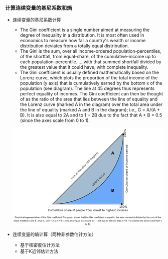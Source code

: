 ### 计算连续变量的基尼系数和熵
- 连续变量的基尼系数计算
    - The Gini coefficient is a single number aimed at measuring the degree of inequality in a distribution. It is most often used in economics to measure how far a country's wealth or income distribution deviates from a totally equal distribution.
    - The Gini is the sum, over all income-ordered population-percentiles, of the shortfall, from equal-share, of the cumulative-income up to each population-percentile. ....with that summed shortfall divided by the greatest value that it could have, with complete inequality.
    - The Gini coefficient is usually defined mathematically based on the Lorenz curve, which plots the proportion of the total income of the population (y axis) that is cumulatively earned by the bottom x of the population (see diagram). The line at 45 degrees thus represents perfect equality of incomes. The Gini coefficient can then be thought of as the ratio of the area that lies between the line of equality and the Lorenz curve (marked A in the diagram) over the total area under the line of equality (marked A and B in the diagram); i.e., G = A/(A + B). It is also equal to 2A and to 1 − 2B due to the fact that A + B = 0.5 (since the axes scale from 0 to 1).

    ![lorenz](Gini.png)
    
- 连续变量的熵计算（两种非参数估计方法）
    - 基于核密度估计方法
    - 基于K近邻估计方法